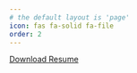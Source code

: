 ```yaml
---
# the default layout is 'page'
icon: fas fa-solid fa-file
order: 2
---
```


<a href="/assets/documents/Lofing-Judith-Annette-Resume-11-2023.pdf" target="blank"> Download Resume </a>

<object data="/assets/documents/Lofing-Judith-Annette-Resume-11-2023.pdf" width="600" height="600" type='application/pdf'></object>

